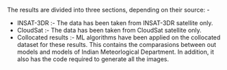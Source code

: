 The results are divided into three sections, depending on their source: -

- INSAT-3DR :- The data has been taken from INSAT-3DR satellite only. 
- CloudSat :- The data has been taken from CloudSat satellite only.
- Collocated results :- ML algorithms have been applied on the collocated dataset for these results. This contains the comparasions between out models and models of Indian Meteorlogical Department. In addition, it also has the code required to generate all the images.

